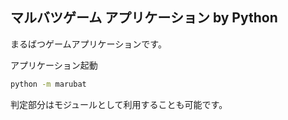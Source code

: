 ## マルバツゲーム  アプリケーション by Python 

まるばつゲームアプリケーションです。

アプリケーション起動
```sh
python -m marubat
```

判定部分はモジュールとして利用することも可能です。

